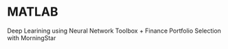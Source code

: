 # MATLAB
Deep Learining using Neural Network Toolbox + Finance Portfolio Selection with MorningStar
